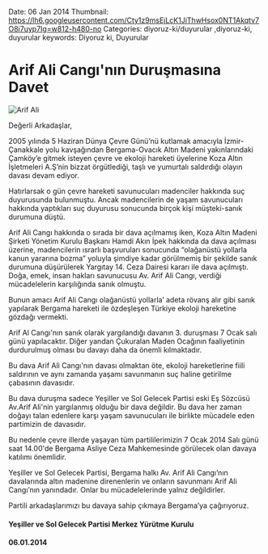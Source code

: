 Date: 06 Jan 2014
Thumbnail: https://lh6.googleusercontent.com/Cty1z9msEjLcK1JiThwHsox0NT1Akqtv7O8i7uyp7Ig=w812-h480-no
Categories: diyoruz-ki/duyurular ,diyoruz-ki, duyurular
keywords: Diyoruz ki, Duyurular

# Arif Ali Cangı'nın Duruşmasına Davet

![Arif Ali](https://lh3.googleusercontent.com/-lpJJcnjaKXU/UlSCYXQjPiI/AAAAAAAAAgM/WO6B6H-U34k/w812-h480-no/arifali_dava.jpg)

Değerli Arkadaşlar,

2005 yılında 5 Haziran Dünya Çevre Günü’nü kutlamak amacıyla İzmir-Çanakkale yolu kavşağından Bergama-Ovacık Altın Madeni yakınlarındaki Çamköy’e gitmek isteyen çevre ve ekoloji hareketi üyelerine Koza Altın İşletmeleri A.Ş’nin bizzat örgütlediği, taşlı ve yumurtalı saldırdığı olayın davası devam ediyor. 

Hatırlarsak o gün çevre hareketi savunucuları madenciler hakkında suç duyurusunda bulunmuştu. Ancak madencilerin de yaşam savunucuları hakkında yaptıkları suç duyurusu sonucunda birçok kişi müşteki-sanık durumuna düştü.

Arif Ali Cangı hakkında o sırada bir dava açılmamış iken, Koza Altın Madeni Şirketi Yönetim Kurulu Başkanı Hamdi Akın İpek hakkında da dava açılması üzerine, madencilerin ısrarlı başvuruları sonucunda “olağanüstü yollarla kanun yararına bozma” yoluyla şimdiye kadar görülmemiş bir şekilde sanık durumuna düşürülerek Yargıtay 14. Ceza Dairesi kararı ile dava açılmıştı. Doğa, emek, insan hakları savunucusu Av. Arif Ali Cangı, verdiği mücadelelerin karşılığında sanık olmuştu.

Bunun amacı Arif Ali Cangı olağanüstü yollarla’ adeta rövanş alır gibi sanık yapılarak  Bergama hareketi ile özdeşleşen Türkiye ekoloji hareketine gözdağı vermekti.

Arif Al Cangı'nın sanık olarak yargılandığı davanın 3. duruşması 7 Ocak salı günü yapılacaktır. 
Diğer yandan Çukuralan Maden Ocağının faaliyetinin durdurulmuş olması bu davayı daha da önemli kılmaktadır.

Bu dava Arif Ali Cangı'nın davası olmaktan öte, ekoloji hareketlerine fiili saldırının ve aynı zamanda yaşamı savunmanın suç haline getirilme çabasının davasıdır.

Bu dava  duruşma sadece Yeşiller ve Sol Gelecek Partisi eski Eş Sözcüsü Av.Arif Ali'nin yargılanmış olduğu bir dava değildir. Bu dava her zaman doğayı talan edenlere karşı yaşam savunucuları ile birlikte mücadele eden partimizin de davasıdır.

Bu nedenle çevre illerde yaşayan tüm partililerimizin 7 Ocak 2014 Salı günü saat 14.00'de Bergama Asliye Ceza Mahkemesinde görülecek olan davaya katılımı önemlidir.

Yeşiller ve Sol Gelecek Partisi, Bergama halkı Av. Arif Ali Cangı’nın davalarında altın madenine direnenlerin ve onların savunmanı Arif Ali Cangı’nın yanındadır. Onlar bu mücadelelerinde yalnız değildirler. 

Partili arkadaşlarımızı bu davaya sahip çıkmaya Bergama’ya çağırıyoruz.

#### Yeşiller ve Sol Gelecek Partisi Merkez Yürütme Kurulu
#### 06.01.2014
